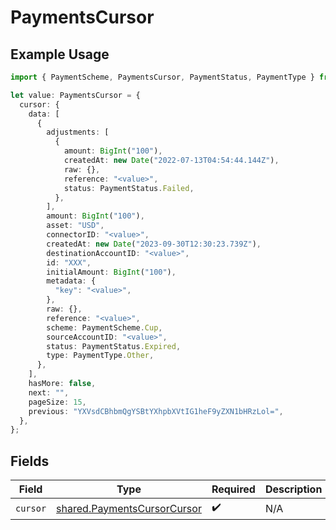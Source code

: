 # PaymentsCursor

## Example Usage

```typescript
import { PaymentScheme, PaymentsCursor, PaymentStatus, PaymentType } from "@formance/formance-sdk/sdk/models/shared";

let value: PaymentsCursor = {
  cursor: {
    data: [
      {
        adjustments: [
          {
            amount: BigInt("100"),
            createdAt: new Date("2022-07-13T04:54:44.144Z"),
            raw: {},
            reference: "<value>",
            status: PaymentStatus.Failed,
          },
        ],
        amount: BigInt("100"),
        asset: "USD",
        connectorID: "<value>",
        createdAt: new Date("2023-09-30T12:30:23.739Z"),
        destinationAccountID: "<value>",
        id: "XXX",
        initialAmount: BigInt("100"),
        metadata: {
          "key": "<value>",
        },
        raw: {},
        reference: "<value>",
        scheme: PaymentScheme.Cup,
        sourceAccountID: "<value>",
        status: PaymentStatus.Expired,
        type: PaymentType.Other,
      },
    ],
    hasMore: false,
    next: "",
    pageSize: 15,
    previous: "YXVsdCBhbmQgYSBtYXhpbXVtIG1heF9yZXN1bHRzLol=",
  },
};
```

## Fields

| Field                                                                             | Type                                                                              | Required                                                                          | Description                                                                       |
| --------------------------------------------------------------------------------- | --------------------------------------------------------------------------------- | --------------------------------------------------------------------------------- | --------------------------------------------------------------------------------- |
| `cursor`                                                                          | [shared.PaymentsCursorCursor](../../../sdk/models/shared/paymentscursorcursor.md) | :heavy_check_mark:                                                                | N/A                                                                               |